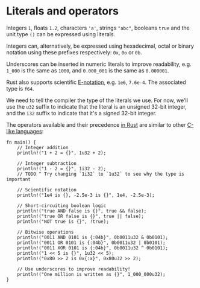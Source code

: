 # Literals and operators

Integers `1`, floats `1.2`, characters `'a'`, strings `"abc"`, booleans `true` and the unit type `()` can be expressed using literals.

Integers can, alternatively, be expressed using hexadecimal, octal or binary notation using these prefixes respectively: `0x`, `0o` or `0b`.

Underscores can be inserted in numeric literals to improve readability, e.g. `1_000` is the same as `1000`, and `0.000_001` is the same as `0.000001`.

Rust also supports scientific [E-notation][enote], e.g. `1e6`, `7.6e-4`. The associated type is `f64`.

We need to tell the compiler the type of the literals we use. For now, we'll use the `u32` suffix to indicate that the literal is an unsigned 32-bit integer, and the `i32` suffix to indicate that it's a signed 32-bit integer.

The operators available and their precedence [in Rust][rust op-prec] are similar to other [C-like languages][op-prec]:

```rust,editable
fn main() {
    // Integer addition
    println!("1 + 2 = {}", 1u32 + 2);

    // Integer subtraction
    println!("1 - 2 = {}", 1i32 - 2);
    // TODO ^ Try changing `1i32` to `1u32` to see why the type is important

    // Scientific notation
    println!("1e4 is {}, -2.5e-3 is {}", 1e4, -2.5e-3);

    // Short-circuiting boolean logic
    println!("true AND false is {}", true && false);
    println!("true OR false is {}", true || false);
    println!("NOT true is {}", !true);

    // Bitwise operations
    println!("0011 AND 0101 is {:04b}", 0b0011u32 & 0b0101);
    println!("0011 OR 0101 is {:04b}", 0b0011u32 | 0b0101);
    println!("0011 XOR 0101 is {:04b}", 0b0011u32 ^ 0b0101);
    println!("1 << 5 is {}", 1u32 << 5);
    println!("0x80 >> 2 is 0x{:x}", 0x80u32 >> 2);

    // Use underscores to improve readability!
    println!("One million is written as {}", 1_000_000u32);
}
```

[enote]: https://en.wikipedia.org/wiki/Scientific_notation#E_notation
[rust op-prec]: https://doc.rust-lang.org/reference/expressions.html#expression-precedence
[op-prec]: https://en.wikipedia.org/wiki/Operator_precedence#Programming_languages
